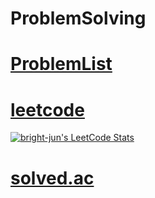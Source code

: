 # ProblemSolving

# [ProblemList](https://www.notion.so/bright-jun/516ea3b80ad04d79abd1df6981d047d0?v=16243c22695c42f893dc519e05333766)

# [leetcode](https://leetcode.com/bright-jun/)
<a href="https://leetcode.com/bright-jun">
    <img title="bright-jun's LeetCode Stats" alt="bright-jun's LeetCode Stats" src="https://leetcode.card.workers.dev/bright-jun?theme=nord&font=baloo&width=498&border=0.5&cache=300" />
</a>

# [solved.ac](https://solved.ac/profile/brightj529)
